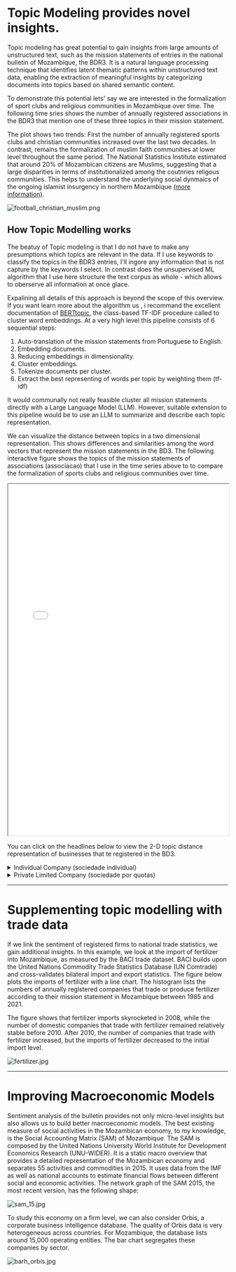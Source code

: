 <head>
    <link rel="stylesheet" href="../styles.css">
</head>

# Topic Modeling provides novel insights.

Topic modeling has great potential to gain insights from large amounts of unstructured text, such as the mission statements of entries in the national bulletin of Mozambique, the BDR3. It is a natural language processing technique that identifies latent thematic patterns within unstructured text data, enabling the extraction of meaningful insights by categorizing documents into topics based on shared semantic content.

To demonstrate this potential lets' say we are interested in the formalization of sport clubs and religious communities in Mozambique over time. The following time sries shows the number of annually registered associations in the BDR3 that mention one of these three topics in their mission statement.

The plot shows two trends: First  the number of annually registered sports clubs and christian communities increased over the last two decades. In contrast, remains the formalization of muslim faith communities at  lower level throughout the same period. The National Statistics Institute estimated that around 20% of Mozambican citizens are Muslims, suggesting that a large disparities in terms of institutionalized among the coutnries religous communities. This helps to understand the underlying social dynmaics of the ongoing islamist insurgency in northern Mozambique [(more information)](https://www.crisisgroup.org/africa/east-and-southern-africa/mozambique).

<img class="markdown-image" src="../assets/bert_topics/football_christian_muslim.png" alt="football_christian_muslim.png">

## How Topic Modelling works

The beatuy of Topic modeling is that I do not have to make any presumptions which topics are relevant in the data. If I use keywords to classify the topics in the BDR3 entries, I'll ingore any information that is not capture by the keywords I select. In contrast does the unsupervised ML algorithm that I use here structure the text corpus as whole - which allows to oberserve all information at once glace.  

Expalining all details of this approach is beyond the scope of this overview. If you want learn more about the algorithm us , i recommand the excellent  documentation of [BERTtopic](https://arxiv.org/abs/2203.05794), the class-based TF-IDF procedure called to cluster word embeddings. At a very high level this pipeline consists of 6 sequential steps:

1. Auto-translation of the mission statements from Portuguese to English.
2. Embedding documents.
3. Reducing embeddings in dimensionality.
4. Cluster embeddings.
5. Tokenize documents per cluster.
6. Extract the best representing of words per topic by weighting them (tf-idf)

It would  communally not really feasible cluster all mission statements directly with a Large Language Model (LLM). However, suitable extension to this pipeline would be to use an LLM to summarize and describe each topic representation.

We can visualize the distance between topics in a two dimensional representation. This shows differences and similarities among the word vectors that represent the mission statements in the BD3. The following interactive figure 
shows the topics of the mission statements of  associations (associacao) that I use in the time series above to to compare the formalization of sports clubs and religious communities over time. 

 <iframe src= "../assets/bert_topics/intertopic_distance/associacao_topic.html" width="100%" height="800px"></iframe>

You can click on the  headlines  below to view the 2-D topic distance representation of businesses that te registered in the BD3.
<details> 
<summary> Individual Company (sociedade individual) </summary>
<br>
<iframe src="../assets/bert_topics/intertopic_distance/sociedade_individual_topic.html" width="100%" height="800px"></iframe>
</details>

<details> 
<summary> Private Limited Company (sociedade por quotas) </summary>
<br>
<iframe src="../assets/bert_topics/intertopic_distance/sociedade_por_quotas_topic.html" width="100%" height="800px"></iframe>
</details>

---

# Supplementing topic modelling with trade data

If we link the sentiment of registered firms to national trade statistics, we gain additional insights. In this example, we look at the import of fertilizer into Mozambique, as measured by the BACI trade dataset. BACI builds upon the United Nations Commodity Trade Statistics Database (UN Comtrade) and cross-validates bilateral import and export statistics. The figure below plots the imports of fertilizer with a line chart. The histogram lists the numbers of annually registered companies that trade or produce fertilizer according to their mission statement in Mozambique between 1985 and 2021.

The figure shows that fertilizer imports skyrocketed in 2008, while the number of domestic companies that trade with fertilizer remained relatively stable before 2010. After 2010, the number of companies that trade with fertilizer increased, but the imports of fertilizer decreased to the initial import level.

<img class="markdown-image" src="../assets/baci_bdr/fertilizer.jpg" alt="fertilizer.jpg">

---

# Improving Macroeconomic Models

Sentiment analysis of the bulletin provides not only micro-level insights but also allows us to build better macroeconomic models. The best existing measure of social activities in the Mozambican economy, to my knowledge, is the Social Accounting Matrix (SAM) of Mozambique. The SAM is composed by the United Nations University World Institute for Development Economics Research (UNU-WIDER). It is a static macro overview that provides a detailed representation of the Mozambican economy and separates 55 activities and commodities in 2015. It uses data from the IMF as well as national accounts to estimate financial flows between different social and economic activities. The network graph of the SAM 2015, the most recent version, has the following shape:

<img class="markdown-image" src="../assets/accounting_matrix/sam_15.jpg" alt="sam_15.jpg">

To study this economy on a firm level, we can also consider Orbis, a corporate business intelligence database. The quality of Orbis data is very heterogeneous across countries. For Mozambique, the database lists around 15,000 operating entities. The bar chart segregates these companies by sector.

<img class="markdown-image" src="../assets/orbis_moz/barh_orbis.jpg" alt="barh_orbis.jpg">
